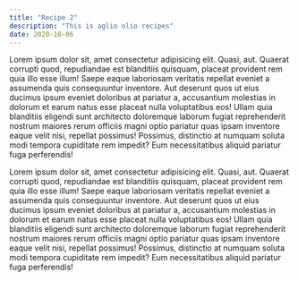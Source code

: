 ```yaml
---
title: "Recipe 2"
description: "This is aglio olio recipes"
date: 2020-10-06
---
```


Lorem ipsum dolor sit, amet consectetur adipisicing elit. Quasi, aut. Quaerat corrupti quod, repudiandae est blanditiis quisquam, placeat provident rem quia illo esse illum! Saepe eaque laboriosam veritatis repellat eveniet a assumenda quis consequuntur inventore. Aut deserunt quos ut eius ducimus ipsum eveniet doloribus at pariatur a, accusantium molestias in dolorum et earum natus esse placeat nulla voluptatibus eos! Ullam quia blanditiis eligendi sunt architecto doloremque laborum fugiat reprehenderit nostrum maiores rerum officiis magni optio pariatur quas ipsam inventore eaque velit nisi, repellat possimus! Possimus, distinctio at numquam soluta modi tempora cupiditate rem impedit? Eum necessitatibus aliquid pariatur fuga perferendis!

Lorem ipsum dolor sit, amet consectetur adipisicing elit. Quasi, aut. Quaerat corrupti quod, repudiandae est blanditiis quisquam, placeat provident rem quia illo esse illum! Saepe eaque laboriosam veritatis repellat eveniet a assumenda quis consequuntur inventore. Aut deserunt quos ut eius ducimus ipsum eveniet doloribus at pariatur a, accusantium molestias in dolorum et earum natus esse placeat nulla voluptatibus eos! Ullam quia blanditiis eligendi sunt architecto doloremque laborum fugiat reprehenderit nostrum maiores rerum officiis magni optio pariatur quas ipsam inventore eaque velit nisi, repellat possimus! Possimus, distinctio at numquam soluta modi tempora cupiditate rem impedit? Eum necessitatibus aliquid pariatur fuga perferendis!